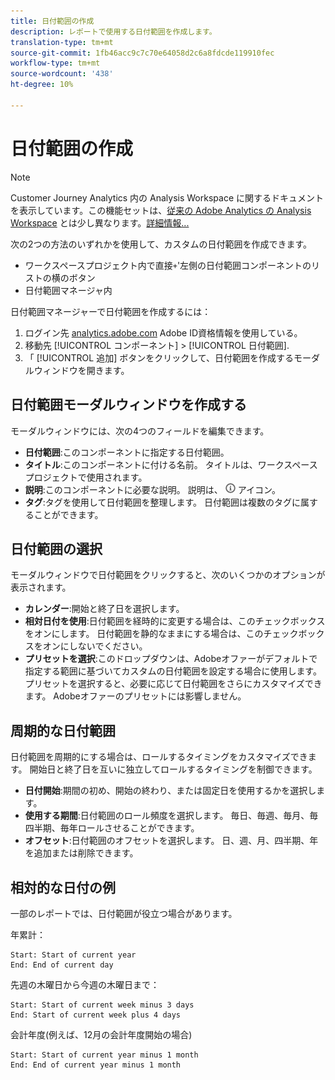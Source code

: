 ```yaml
---
title: 日付範囲の作成
description: レポートで使用する日付範囲を作成します。
translation-type: tm+mt
source-git-commit: 1fb46acc9c7c70e64058d2c6a8fdcde119910fec
workflow-type: tm+mt
source-wordcount: '438'
ht-degree: 10%

---
```



# 日付範囲の作成

>[!NOTE]
>
>Customer Journey Analytics 内の Analysis Workspace に関するドキュメントを表示しています。この機能セットは、[従来の Adobe Analytics の Analysis Workspace](https://docs.adobe.com/content/help/ja-JP/analytics/analyze/analysis-workspace/home.html) とは少し異なります。[詳細情報...](/help/getting-started/cja-aa.md)

次の2つの方法のいずれかを使用して、カスタムの日付範囲を作成できます。

* ワークスペースプロジェクト内で直接`+`&#39;左側の日付範囲コンポーネントのリストの横のボタン
* 日付範囲マネージャ内

日付範囲マネージャーで日付範囲を作成するには：

1. ログイン先 [analytics.adobe.com](https://analytics.adobe.com) Adobe ID資格情報を使用している。
1. 移動先 [!UICONTROL コンポーネント] > [!UICONTROL 日付範囲].
1. 「 [!UICONTROL 追加] ボタンをクリックして、日付範囲を作成するモーダルウィンドウを開きます。

## 日付範囲モーダルウィンドウを作成する

モーダルウィンドウには、次の4つのフィールドを編集できます。

* **日付範囲**:このコンポーネントに指定する日付範囲。
* **タイトル**:このコンポーネントに付ける名前。 タイトルは、ワークスペースプロジェクトで使用されます。
* **説明**:このコンポーネントに必要な説明。 説明は、 ![i](../assets/i.png) アイコン。
* **タグ**:タグを使用して日付範囲を整理します。 日付範囲は複数のタグに属することができます。

## 日付範囲の選択

モーダルウィンドウで日付範囲をクリックすると、次のいくつかのオプションが表示されます。

* **カレンダー**:開始と終了日を選択します。
* **相対日付を使用**:日付範囲を経時的に変更する場合は、このチェックボックスをオンにします。 日付範囲を静的なままにする場合は、このチェックボックスをオンにしないでください。
* **プリセットを選択**:このドロップダウンは、Adobeオファーがデフォルトで指定する範囲に基づいてカスタムの日付範囲を設定する場合に使用します。 プリセットを選択すると、必要に応じて日付範囲をさらにカスタマイズできます。 Adobeオファーのプリセットには影響しません。

## 周期的な日付範囲

日付範囲を周期的にする場合は、ロールするタイミングをカスタマイズできます。 開始日と終了日を互いに独立してロールするタイミングを制御できます。

* **日付開始**:期間の初め、開始の終わり、または固定日を使用するかを選択します。
* **使用する期間**:日付範囲のロール頻度を選択します。 毎日、毎週、毎月、毎四半期、毎年ロールさせることができます。
* **オフセット**:日付範囲のオフセットを選択します。 日、週、月、四半期、年を追加または削除できます。

## 相対的な日付の例

一部のレポートでは、日付範囲が役立つ場合があります。

年累計：

```text
Start: Start of current year
End: End of current day
```

先週の木曜日から今週の木曜日まで：

```text
Start: Start of current week minus 3 days
End: Start of current week plus 4 days
```

会計年度(例えば、12月の会計年度開始の場合)

```text
Start: Start of current year minus 1 month
End: End of current year minus 1 month
```
